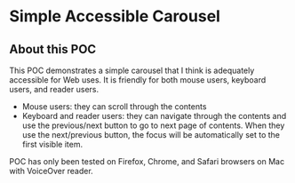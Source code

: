 # Simple Accessible Carousel

## About this POC

This POC demonstrates a simple carousel that I think is adequately accessible for Web uses. It is friendly for both mouse users, keyboard users, and reader users.

- Mouse users: they can scroll through the contents 
- Keyboard and reader users: they can navigate through the contents and use the previous/next button to go to next page of contents. When they use the next/previous button, the focus will be automatically set to the first visible item.

POC has only been tested on Firefox, Chrome, and Safari browsers on Mac with VoiceOver reader.
